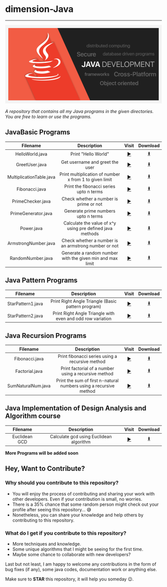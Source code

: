 # dimension-Java
---
![Java Banner](https://raw.githubusercontent.com/kode-logger/resource-data-storage/main/dimension-java/JavaBanner.jpg)

*A repository that contains all my Java programs in the given directories. You are free to learn or use the programs.*

## JavaBasic Programs

| Filename             | Description | Visit | Download |
| :----:               |    :----:     | :----:       | :----: |
| HelloWorld.java      | Print "Hello World"       | [:arrow_forward:](https://github.com/kode-logger/dimension-Java/tree/main/JavaBasic/HelloWorld "HelloWorld") | [:arrow_down:](https://raw.githubusercontent.com/kode-logger/dimension-Java/main/JavaBasic/HelloWorld/HelloWorld.java "HelloWorld.java")
| GreetUser.java       | Get username and greet the user | [:arrow_forward:](https://github.com/kode-logger/dimension-Java/tree/main/JavaBasic/GreetUser "GreetUser") | [:arrow_down:](https://raw.githubusercontent.com/kode-logger/dimension-Java/main/JavaBasic/GreetUser/GreetUser.java "GreetUser.java")
| MultiplicationTable.java | Print multiplication of number x from 1 to given limit | [:arrow_forward:](https://github.com/kode-logger/dimension-Java/tree/main/JavaBasic/MultiplicationTable "MultiplicationTable") | [:arrow_down:](https://raw.githubusercontent.com/kode-logger/dimension-Java/main/JavaBasic/MultiplicationTable/MultiplicationTable.java "MultiplicationTable.java")
| Fibonacci.java | Print the fibonacci series upto n terms | [:arrow_forward:](https://github.com/kode-logger/dimension-Java/tree/main/JavaBasic/FibonacciSeries "Fibonacci") | [:arrow_down:](https://raw.githubusercontent.com/kode-logger/dimension-Java/main/JavaBasic/FibonacciSeries/Fibonacci.java "Fibonacci.java")
| PrimeChecker.java | Check whether a number is prime or not | [:arrow_forward:](https://github.com/kode-logger/dimension-Java/tree/main/JavaBasic/PrimeChecker "PrimeChecker") | [:arrow_down:](https://raw.githubusercontent.com/kode-logger/dimension-Java/main/JavaBasic/PrimeChecker/PrimeChecker.java "PrimeChecker.java")
| PrimeGenerator.java | Generate prime numbers upto n terms | [:arrow_forward:](https://github.com/kode-logger/dimension-Java/tree/main/JavaBasic/PrimeGenerator "PrimeGenerator") | [:arrow_down:](https://raw.githubusercontent.com/kode-logger/dimension-Java/main/JavaBasic/PrimeGenerator/PrimeGenerator.java "PrimeGenerator.java")
| Power.java | Calculate the value of x^y using pre defined java methods | [:arrow_forward:](https://github.com/kode-logger/dimension-Java/tree/main/JavaBasic/Power "Power") | [:arrow_down:](https://raw.githubusercontent.com/kode-logger/dimension-Java/main/JavaBasic/Power/Power.java "Power.java")
| ArmstrongNumber.java | Check whether a number is an armstrong  number or not | [:arrow_forward:](https://github.com/kode-logger/dimension-Java/tree/main/JavaBasic/ArmstrongNumber "ArmstrongNumber") | [:arrow_down:](https://raw.githubusercontent.com/kode-logger/dimension-Java/main/JavaBasic/ArmstrongNumber/ArmstrongNumber.java "ArmstrongNumber.java")
| RandomNumber.java | Generate a random number with the given min and max limit | [:arrow_forward:](https://github.com/kode-logger/dimension-Java/tree/main/JavaBasic/RandomNumber "RandomNumber") | [:arrow_down:](https://raw.githubusercontent.com/kode-logger/dimension-Java/main/JavaBasic/RandomNumber/RandomNumber.java "RandomNumber.java")

## Java Pattern Programs

| Filename | Description | Visit | Download |
| :----:   | :----:      | :----: | :----: |
| StarPattern1.java | Print Right Angle Triangle (Basic pattern program) | [:arrow_forward:](https://github.com/kode-logger/dimension-Java/tree/main/JavaPattern/StarPattern1 "StarPattern1") | [:arrow_down:](https://raw.githubusercontent.com/kode-logger/dimension-Java/main/JavaPattern/StarPattern1/StarPattern1.java "StarPattern1.java") |
| StarPattern2.java | Print Right Angle Triangle with even and odd row variation | [:arrow_forward:](https://github.com/kode-logger/dimension-Java/tree/main/JavaPattern/StarPattern2 "StarPattern2") | [:arrow_down:](https://raw.githubusercontent.com/kode-logger/dimension-Java/main/JavaPattern/StarPattern2/StarPattern2.java "StarPattern2.java") |

## Java Recursion Programs

| Filename | Description | Visit | Download |
| :----:   | :----:      | :----: | :----: |
| Fibonacci.java | Print fibonacci series using a recursive method | [:arrow_forward:](https://github.com/kode-logger/dimension-Java/tree/main/JavaRecursion/Fibonacci "Fibonacci") | [:arrow_down:](https://raw.githubusercontent.com/kode-logger/dimension-Java/main/JavaRecursion/Fibonacci/Fibonacci.java "Fibonacci.java") |
| Factorial.java | Print factorial of a number using a recursive method | [:arrow_forward:](https://github.com/kode-logger/dimension-Java/tree/main/JavaRecursion/Factorial "Factorial") | [:arrow_down:](https://raw.githubusercontent.com/kode-logger/dimension-Java/main/JavaRecursion/Factorial/Factorial.java "Factorial.java") |
| SumNaturalNum.java | Print the sum of first n-natural numbers using a recursive method | [:arrow_forward:](https://github.com/kode-logger/dimension-Java/tree/main/JavaRecursion/SumNaturalNum "Sum of first n natural numbers") | [:arrow_down:](https://raw.githubusercontent.com/kode-logger/dimension-Java/main/JavaRecursion/SumNaturalNum/SumNaturalNum.java "SumNaturalNum.java") |

## Java Implementation of Design Analysis and Algorithm course

| Filename | Description | Visit | Download |
| :----:   | :----:      | :----: | :----: |
| Euclidean GCD | Calculate gcd using Euclidean algorithm | [:arrow_forward:](https://github.com/kode-logger/dimension-Java/tree/main/Course_DAA/GreatestCommonDivisor "Euclidean GCD") | [:arrow_down:](https://raw.githubusercontent.com/kode-logger/dimension-Java/main/Course_DAA/GreatestCommonDivisor/EuclidGCD.java "EuclidGCD.java") | 

**More Programs will be added soon**

## Hey, Want to Contribute?

### Why should you contribute to this repository?

- You will enjoy the process of contributing and sharing your work with other developers. Even if your contribution is
  small, no worries.
- There is a 35% chance that some random person might check out your profile after seeing this repository... 😅
- Nonetheless, you can share your knowledge and help others by contributing to this repository.

### What do I get if you contribute to this repository?

- More techniques and knowledge.
- Some unique algorithms that I might be seeing for the first time.
- Maybe some chance to collaborate with new developers?

Last but not least, I am happy to welcome any contributions in the form of bug fixes (if any), some java codes,
documentation work or anything else.

Make sure to **STAR** this repository, it will help you someday 😉.

